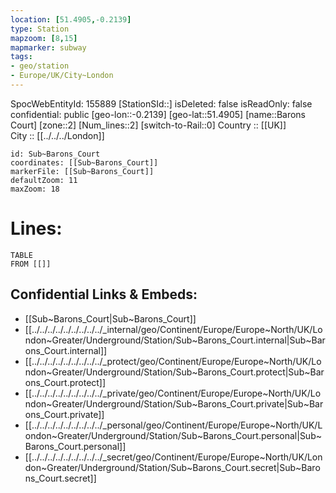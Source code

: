 ```yaml
---
location: [51.4905,-0.2139] 
type: Station 
mapzoom: [8,15] 
mapmarker: subway 
tags:
- geo/station
- Europe/UK/City~London
---
```

SpocWebEntityId: 155889
[StationSId::] 
isDeleted: false
isReadOnly: false
confidential: public
[geo-lon::-0.2139] 
[geo-lat::51.4905] 
[name::Barons Court] 
[zone::2] 
[Num_lines::2] 
[switch-to-Rail::0] 
Country :: [[UK]]  
City :: [[../../../London]]  


```leaflet
id: Sub~Barons_Court
coordinates: [[Sub~Barons_Court]] 
markerFile: [[Sub~Barons_Court]] 
defaultZoom: 11 
maxZoom: 18
```


# Lines: 
```dataview
TABLE 
FROM [[]] 
```

## Confidential Links & Embeds: 
- [[Sub~Barons_Court|Sub~Barons_Court]] 
- [[../../../../../../../../../_internal/geo/Continent/Europe/Europe~North/UK/London~Greater/Underground/Station/Sub~Barons_Court.internal|Sub~Barons_Court.internal]] 
- [[../../../../../../../../../_protect/geo/Continent/Europe/Europe~North/UK/London~Greater/Underground/Station/Sub~Barons_Court.protect|Sub~Barons_Court.protect]] 
- [[../../../../../../../../../_private/geo/Continent/Europe/Europe~North/UK/London~Greater/Underground/Station/Sub~Barons_Court.private|Sub~Barons_Court.private]] 
- [[../../../../../../../../../_personal/geo/Continent/Europe/Europe~North/UK/London~Greater/Underground/Station/Sub~Barons_Court.personal|Sub~Barons_Court.personal]] 
- [[../../../../../../../../../_secret/geo/Continent/Europe/Europe~North/UK/London~Greater/Underground/Station/Sub~Barons_Court.secret|Sub~Barons_Court.secret]] 
